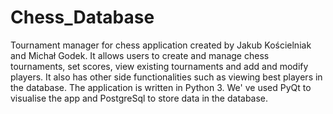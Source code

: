 # Chess_Database

Tournament manager for chess application created by Jakub Kościelniak and Michał Godek. It allows users to create and manage chess tournaments,
set scores, view existing tournaments and add and modify players. It also has other side functionalities such as viewing best players in the database.
The application is written in Python 3. We' ve used PyQt to visualise the app and PostgreSql to store data in the database.
